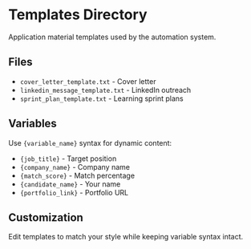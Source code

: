 # Templates Directory

Application material templates used by the automation system.

## Files
- `cover_letter_template.txt` - Cover letter
- `linkedin_message_template.txt` - LinkedIn outreach
- `sprint_plan_template.txt` - Learning sprint plans

## Variables
Use `{variable_name}` syntax for dynamic content:
- `{job_title}` - Target position
- `{company_name}` - Company name
- `{match_score}` - Match percentage
- `{candidate_name}` - Your name
- `{portfolio_link}` - Portfolio URL

## Customization
Edit templates to match your style while keeping variable syntax intact.
